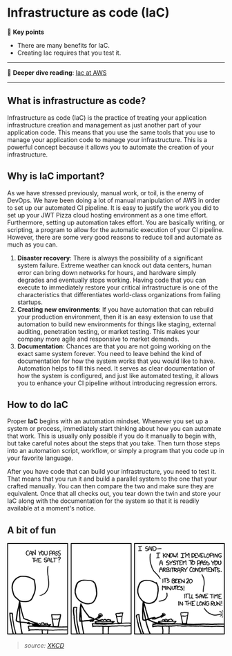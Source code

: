 # Infrastructure as code (IaC)

🔑 **Key points**

- There are many benefits for IaC.
- Creating Iac requires that you test it.

---

📖 **Deeper dive reading**: [Iac at AWS](https://docs.aws.amazon.com/whitepapers/latest/introduction-devops-aws/infrastructure-as-code.html)

---

## What is infrastructure as code?

Infrastructure as code (IaC) is the practice of treating your application infrastructure creation and management as just another part of your application code. This means that you use the same tools that you use to manage your application code to manage your infrastructure. This is a powerful concept because it allows you to automate the creation of your infrastructure.

## Why is IaC important?

As we have stressed previously, manual work, or toil, is the enemy of DevOps. We have been doing a lot of manual manipulation of AWS in order to set up our automated CI pipeline. It is easy to justify the work you did to set up your JWT Pizza cloud hosting environment as a one time effort. Furthermore, setting up automation takes effort. You are basically writing, or scripting, a program to allow for the automatic execution of your CI pipeline. However, there are some very good reasons to reduce toil and automate as much as you can.

1. **Disaster recovery**: There is always the possibility of a significant system failure. Extreme weather can knock out data centers, human error can bring down networks for hours, and hardware simply degrades and eventually stops working. Having code that you can execute to immediately restore your critical infrastructure is one of the characteristics that differentiates world-class organizations from failing startups.
1. **Creating new environments**: If you have automation that can rebuild your production environment, then it is an easy extension to use that automation to build new environments for things like staging, external auditing, penetration testing, or market testing. This makes your company more agile and responsive to market demands.
1. **Documentation**: Chances are that you are not going working on the exact same system forever. You need to leave behind the kind of documentation for how the system works that you would like to have. Automation helps to fill this need. It serves as clear documentation of how the system is configured, and just like automated testing, it allows you to enhance your CI pipeline without introducing regression errors.

## How to do IaC

Proper **IaC** begins with an automation mindset. Whenever you set up a system or process, immediately start thinking about how you can automate that work. This is usually only possible if you do it manually to begin with, but take careful notes about the steps that you take. Then turn those steps into an automation script, workflow, or simply a program that you code up in your favorite language.

After you have code that can build your infrastructure, you need to test it. That means that you run it and build a parallel system to the one that your crafted manually. You can then compare the two and make sure they are equivalent. Once that all checks out, you tear down the twin and store your IaC along with the documentation for the system so that it is readily available at a moment's notice.

## A bit of fun

![XKCD The General Problem](xkcdTheGeneralProblem.png)

> _source: [XKCD](https://xkcd.com/974/)_
